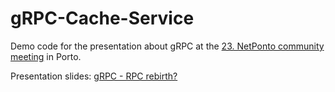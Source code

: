 # gRPC-Cache-Service

Demo code for the presentation about gRPC at the [23. NetPonto community meeting](http://netponto.org/reuniao/23a-reuniao-presencial-da-comunidade-netponto-no-porto/) in Porto.

Presentation slides: [gRPC - RPC rebirth?](https://www.slideshare.net/LusBarbosa9/grpcrpc-rebirth)
